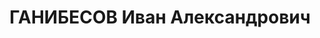 ---
title: ГАНИБЕСОВ Иван Александрович
description: "Род. в 1903, г. Златоуст, русский. Проживал: Челябинская обл., г. Челябинск.\
  \ Городской совет РККД, ответств.секретарь \n  Арестован 16.08.1937. Приговор: 28.12.1937\
  \ – ВМН. Расстрелян 28.12.1937"
---